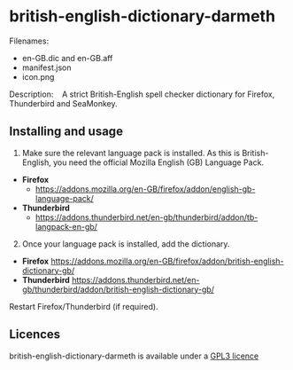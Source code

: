 
# british-english-dictionary-darmeth

Filenames:
* en-GB.dic and en-GB.aff
* manifest.json
* icon.png

Description:&nbsp;&nbsp;&nbsp;&nbsp;A strict British-English spell checker 
dictionary for Firefox, Thunderbird and SeaMonkey.<br>


## Installing and usage

1. Make sure the relevant language pack is installed. As this is British-English, 
you need the official Mozilla English (GB) Language Pack.
* <strong>Firefox</strong>
    * https://addons.mozilla.org/en-GB/firefox/addon/english-gb-language-pack/
* <strong>Thunderbird</strong>
    * https://addons.thunderbird.net/en-gb/thunderbird/addon/tb-langpack-en-gb/

2. Once your language pack is installed, add the dictionary.
* <strong>Firefox</strong>
https://addons.mozilla.org/en-GB/firefox/addon/british-english-dictionary-gb/<br>
* <strong>Thunderbird</strong>
https://addons.thunderbird.net/en-gb/thunderbird/addon/british-english-dictionary-gb/

Restart Firefox/Thunderbird (if required).


## Licences
british-english-dictionary-darmeth is available under a [GPL3 
licence](https://github.com/darmeth/british-english-language-tools/blob/main/ext-firefox-thunderbird-seamonkey/LICENCE)
